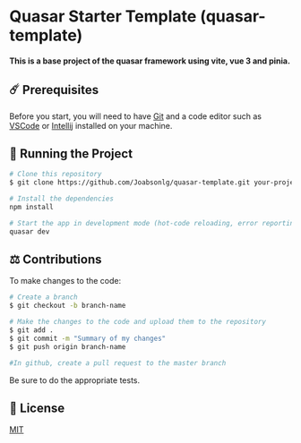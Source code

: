 # Quasar Starter Template (quasar-template)

#### This is a base project of the quasar framework using vite, vue 3 and pinia.

## ☄️ Prerequisites

Before you start, you will need to have [Git](https://git-scm.com) and a code editor such as [VSCode](https://code.visualstudio.com/) or [Intellij](https://www.jetbrains.com/pt-br/idea/) installed on your machine.

## :rocket: Running the Project

```bash
# Clone this repository
$ git clone https://github.com/Joabsonlg/quasar-template.git your-project-name

# Install the dependencies
npm install

# Start the app in development mode (hot-code reloading, error reporting, etc.)
quasar dev
```

  ## ⚖️ Contributions
To make changes to the code:
```bash
# Create a branch
$ git checkout -b branch-name

# Make the changes to the code and upload them to the repository
$ git add .
$ git commit -m "Summary of my changes"
$ git push origin branch-name

#In github, create a pull request to the master branch
```
Be sure to do the appropriate tests.

## :key: License
[MIT](https://github.com/Joabsonlg/quasar-template/blob/master/LICENCE)
